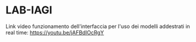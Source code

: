 # LAB-IAGI
Link video funzionamento dell'interfaccia per l'uso dei modelli addestrati in real time: https://youtu.be/jAFBdIOcRgY
